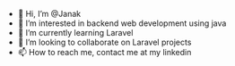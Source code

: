 - 👋 Hi, I’m @Janak
- 👀 I’m interested in backend web development using java
- 🌱 I’m currently learning Laravel
- 💞️ I’m looking to collaborate on Laravel projects
- 📫 How to reach me, contact me at my linkedin

<!---
beyondJANAK/beyondJANAK is a ✨ special ✨ repository because its `README.md` (this file) appears on your GitHub profile.
You can click the Preview link to take a look at your changes.
--->
